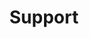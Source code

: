 ---
description: 'Find answers to common W&B Inference questions

  '
menu:
  default:
    identifier: ja-guides-inference-support
title: Support
url: /support/inference/
weight: 80
---